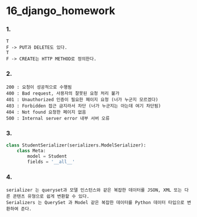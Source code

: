 # 16_django_homework



### 1. 

```
T
F -> PUT과 DELETE도 있다.
T
F -> CREATE는 HTTP METHOD로 정의한다.
```



### 2. 

```
200 : 요청이 성공적으로 수행됨
400 : Bad request, 사용자의 잘못된 요청 처리 불가
401 : Unauthorized 인증이 필요한 페이지 요청 (너가 누군지 모르겠다)
403 : Forbidden 접근 금지라서 차단 (너가 누군지는 아는데 여기 차단됨)
404 : Not found 요청한 페이지 없음
500 : Internal server error 내부 서버 오류
```



### 3. 

```python
class StudentSerializer(serializers.ModelSerializer):
	class Meta:
		model = Student
		fields = '__all__'
```



### 4. 

```
serializer 는 queryset과 모델 인스턴스와 같은 복잡한 데이터를 JSON, XML 또는 다른 콘텐츠 유형으로 쉽게 변환할 수 있다. 
Serializers 는 QuerySet 과 Model 같은 복잡한 데이터를 Python 데이터 타입으로 변환하여 준다.
```



